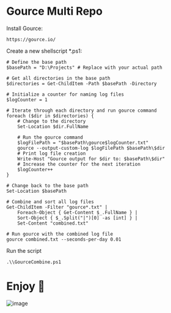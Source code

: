 # Gource Multi Repo
Install Gource:
```
https://gource.io/
```
Create a new shellscript *.ps1:
```
# Define the base path
$basePath = "D:\Projects" # Replace with your actual path

# Get all directories in the base path
$directories = Get-ChildItem -Path $basePath -Directory

# Initialize a counter for naming log files
$logCounter = 1

# Iterate through each directory and run gource command
foreach ($dir in $directories) {
    # Change to the directory
    Set-Location $dir.FullName

    # Run the gource command
	$logFilePath = "$basePath\gource$logCounter.txt"
    gource --output-custom-log $logFilePath $basePath\$dir
	# Print log file creation
	Write-Host "Gource output for $dir to: $basePath\$dir"
    # Increase the counter for the next iteration
    $logCounter++
}

# Change back to the base path
Set-Location $basePath

# Combine and sort all log files
Get-ChildItem -Filter "gource*.txt" | 
    Foreach-Object { Get-Content $_.FullName } | 
    Sort-Object { $_.Split("|")[0] -as [int] } | 
    Set-Content "combined.txt"

# Run gource with the combined log file
gource combined.txt --seconds-per-day 0.01
```
Run the script
```
.\\GourceCombine.ps1
```

# Enjoy 🚀
![image](https://github.com/TheSmallPixel/GourceMultiRepo/assets/25280244/f18a7e22-0cf1-44da-b49a-3fac7ccf3459)
